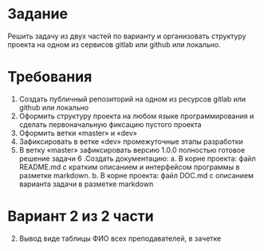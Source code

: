 # Задание
Решить задачу из двух частей по варианту и организовать структуру проекта на
одном из сервисов gitlab или github или локально.

# Требования
1. Создать публичный репозиторий на одном из ресурсов gitlab или github или локально
2. Оформить структуру проекта на любом языке программирования и сделать первоначальную фиксацию пустого проекта
3. Оформить ветки «master» и «dev»
4. Зафиксировать в ветке «dev» промежуточные этапы разработки
5. В ветку «master» зафиксировать версию 1.0.0 полностью готовое решение задачи
6 .Создать документацию:
  a. В корне проекта: файл README.md с кратким описанием и интерфейсом программы в разметке markdown.
  b. В корне проекта: файл DOC.md с описанием варианта задачи в разметке markdown
# Вариант 2 из 2 части
2. Вывод виде таблицы ФИО всех преподавателей, в зачетке
